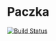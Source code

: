 # Paczka
[![Build Status](https://travis-ci.com/outlying/paczka.svg?branch=master)](https://travis-ci.com/outlying/paczka)

